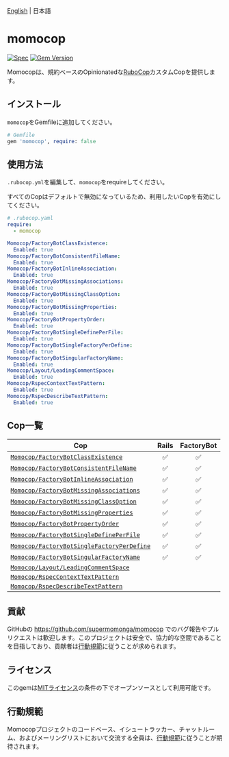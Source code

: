 [English](./README.md) | 日本語

# momocop

[![Spec](https://github.com/supermomonga/momocop/actions/workflows/spec.yml/badge.svg)](https://github.com/supermomonga/momocop/actions/workflows/spec.yml) [![Gem Version](https://badge.fury.io/rb/momocop.svg)](https://badge.fury.io/rb/momocop)

Momocopは、規約ベースのOpinionatedな[RuboCop](https://github.com/rubocop/rubocop)カスタムCopを提供します。

## インストール

`momocop`をGemfileに追加してください。

```rb
# Gemfile
gem 'momocop', require: false
```

## 使用方法

`.rubocop.yml`を編集して、`momocop`をrequireしてください。

すべてのCopはデフォルトで無効になっているため、利用したいCopを有効にしてください。

```yaml
# .rubocop.yaml
require:
  - momocop

Momocop/FactoryBotClassExistence:
  Enabled: true
Momocop/FactoryBotConsistentFileName:
  Enabled: true
Momocop/FactoryBotInlineAssociation:
  Enabled: true
Momocop/FactoryBotMissingAssociations:
  Enabled: true
Momocop/FactoryBotMissingClassOption:
  Enabled: true
Momocop/FactoryBotMissingProperties:
  Enabled: true
Momocop/FactoryBotPropertyOrder:
  Enabled: true
Momocop/FactoryBotSingleDefinePerFile:
  Enabled: true
Momocop/FactoryBotSingleFactoryPerDefine:
  Enabled: true
Momocop/FactoryBotSingularFactoryName:
  Enabled: true
Momocop/Layout/LeadingCommentSpace:
  Enabled: true
Momocop/RspecContextTextPattern:
  Enabled: true
Momocop/RspecDescribeTextPattern:
  Enabled: true
```

## Cop一覧

|Cop|Rails|FactoryBot|
|---|:-:|:-:|
|[`Momocop/FactoryBotClassExistence`](lib/rubocop/cop/momocop/factory_bot_class_existence.rb)|:white_check_mark:|:white_check_mark:|
|[`Momocop/FactoryBotConsistentFileName`](lib/rubocop/cop/momocop/factory_bot_consistent_file_name.rb)|:white_check_mark:|:white_check_mark:|
|[`Momocop/FactoryBotInlineAssociation`](lib/rubocop/cop/momocop/factory_bot_inline_association.rb)|:white_check_mark:|:white_check_mark:|
|[`Momocop/FactoryBotMissingAssociations`](lib/rubocop/cop/momocop/factory_bot_missing_associations.rb)|:white_check_mark:|:white_check_mark:|
|[`Momocop/FactoryBotMissingClassOption`](lib/rubocop/cop/momocop/factory_bot_missing_class_option.rb)|:white_check_mark:|:white_check_mark:|
|[`Momocop/FactoryBotMissingProperties`](lib/rubocop/cop/momocop/factory_bot_missing_properties.rb)|:white_check_mark:|:white_check_mark:|
|[`Momocop/FactoryBotPropertyOrder`](lib/rubocop/cop/momocop/factory_bot_property_order.rb)|:white_check_mark:|:white_check_mark:|
|[`Momocop/FactoryBotSingleDefinePerFile`](lib/rubocop/cop/momocop/factory_bot_single_define_per_file.rb)|:white_check_mark:|:white_check_mark:|
|[`Momocop/FactoryBotSingleFactoryPerDefine`](lib/rubocop/cop/momocop/factory_bot_single_factory_per_define.rb)|:white_check_mark:|:white_check_mark:|
|[`Momocop/FactoryBotSingularFactoryName`](lib/rubocop/cop/momocop/factory_bot_singular_factory_name.rb)|:white_check_mark:|:white_check_mark:|
|[`Momocop/Layout/LeadingCommentSpace`](lib/rubocop/cop/momocop/layout/leading_comment_space.rb)|||
|[`Momocop/RspecContextTextPattern`](lib/rubocop/cop/momocop/rspec_context_text_pattern.rb)|||
|[`Momocop/RspecDescribeTextPattern`](lib/rubocop/cop/momocop/rspec_describe_text_pattern.rb)|||

## 貢献

GitHubの https://github.com/supermomonga/momocop でのバグ報告やプルリクエストは歓迎します。このプロジェクトは安全で、協力的な空間であることを目指しており、貢献者は[行動規範](https://github.com/supermomonga/momocop/blob/main/CODE_OF_CONDUCT.md)に従うことが求められます。

## ライセンス

このgemは[MITライセンス](https://opensource.org/licenses/MIT)の条件の下でオープンソースとして利用可能です。

## 行動規範

Momocopプロジェクトのコードベース、イシュートラッカー、チャットルーム、およびメーリングリストにおいて交流する全員は、[行動規範](https://github.com/supermomonga/momocop/blob/main/CODE_OF_CONDUCT.md)に従うことが期待されます。
